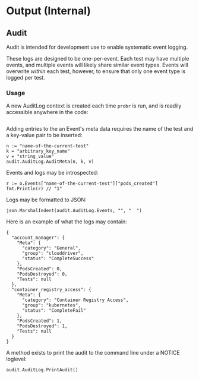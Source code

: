# Output (Internal)

## Audit

Audit is intended for development use to enable systematic event logging.

These logs are designed to be one-per-event. Each test may have multiple events, and multiple events will likely share similar event types. Events will overwrite _within_ each test, however, to ensure that only one event type is logged per test.

### Usage

A new AuditLog context is created each time `probr` is run, and is readily accessible anywhere in the code:

```

```

Adding entries to the an Event's meta data requires the name of the test and a key-value pair to be inserted:

```
n := "name-of-the-current-test"
k = "arbitrary_key_name"
v = "string_value"
audit.AuditLog.AuditMeta(n, k, v)
```

Events and logs may be introspected:

```
r := o.Events["name-of-the-current-test"]["pods_created"]
fmt.Println(r) // "1"
```

Logs may be formatted to JSON:

```
json.MarshalIndent(audit.AuditLog.Events, "", "  ")
```

Here is an example of what the logs may contain:

```
{
  "account_manager": {
    "Meta": {
      "category": "General",
      "group": "clouddriver",
      "status": "CompleteSuccess"
    },
    "PodsCreated": 0,
    "PodsDestroyed": 0,
    "Tests": null
  },
  "container_registry_access": {
    "Meta": {
      "category": "Container Registry Access",
      "group": "kubernetes",
      "status": "CompleteFail"
    },
    "PodsCreated": 1,
    "PodsDestroyed": 1,
    "Tests": null
  }
}
```

A method exists to print the audit to the command line under a NOTICE loglevel:

```
audit.AuditLog.PrintAudit()
```
